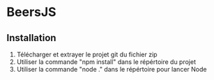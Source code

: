 # BeersJS
## Installation
<ol>
<li> Télécharger et extrayer le projet git du fichier zip</li>
<li> Utiliser la commande "npm install" dans le répértoire du projet</li>
<li> Utiliser la commande "node ." dans le répértoire pour lancer Node</li>
</ol>
